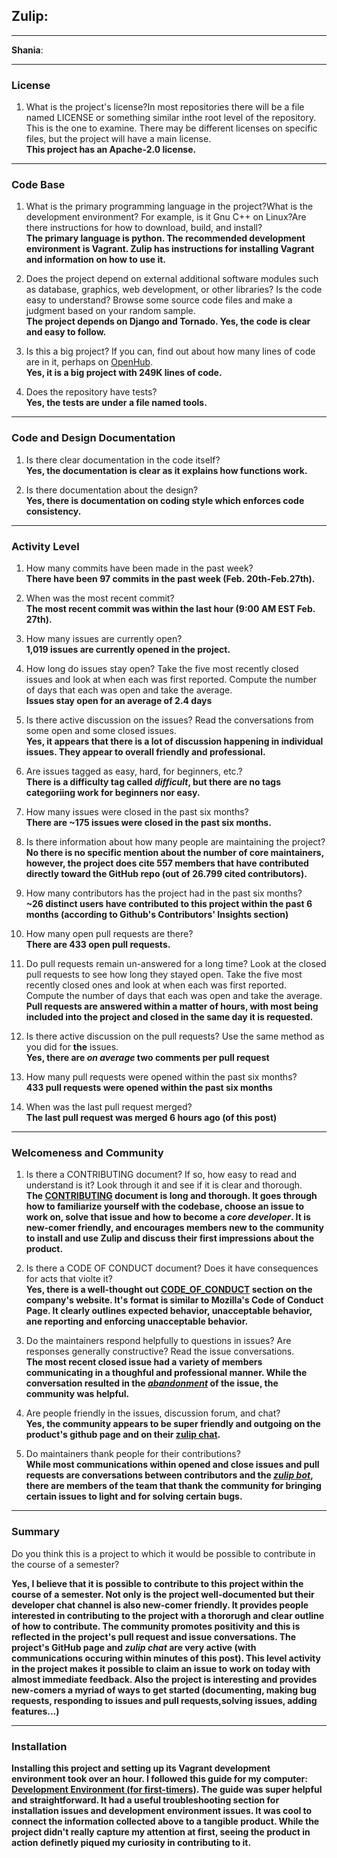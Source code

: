 ## **Zulip**:


---

**Shania**: 


---


### License

1. What is the project's license?In most repositories there will be a file named LICENSE or something similar inthe root level of the repository. This is the one to examine. There may be different licenses on specific files, but the project will have a main license. <br>
    **This project has an Apache-2.0 license.**

---

### Code Base

1. What is the primary programming language in the project?What is the development environment? For example, is it Gnu C++ on Linux?Are there instructions for how to download, build, and install? <br>
    **The primary language is python. The recommended development environment is Vagrant. Zulip has instructions for installing Vagrant and information on how to use it.**

1. Does the project depend on external additional software modules such as database,  graphics, web development, or other libraries? Is the code easy to understand? Browse some source code files and make a judgment based on your random sample. <br> 
    **The project depends on Django and Tornado. Yes, the code is clear and easy to follow.** 

1. Is this a big project? If you can, find out about how many lines of code are in it, perhaps on [OpenHub](https://www.openhub.net/). <br>
    **Yes, it is a big project with 249K lines of code.**

1. Does the repository have tests? <br>
    **Yes, the tests are under a file named tools.** 

---


### Code and Design Documentation

1. Is there clear documentation in the code itself? <br>
    **Yes, the documentation is clear as it explains how functions work.**

1. Is there documentation about the design? <br>
    **Yes, there is documentation on coding style which enforces code consistency.**


---


### Activity Level

1. How many commits have been made in the past week? <br>
    **There have been 97 commits in the past week (Feb. 20th-Feb.27th).** 

1. When was the most recent commit? <br>
    **The most recent commit was within the last hour (9:00 AM EST Feb. 27th).**

1. How many issues are currently open? <br>
    **1,019 issues are currently opened in the project.**

1. How long do issues stay open? Take the five most recently closed issues and look at when each was first reported. Compute the number of days that each was open and take the average. <br>
    **Issues stay open for an average of 2.4 days**

1. Is there active discussion on the issues? Read the conversations from some open and some closed issues. <br>
    **Yes, it appears that there is a lot of discussion happening in individual issues. They appear to overall friendly and professional.**

1. Are issues tagged as easy, hard, for beginners, etc.? <br>
    **There is a difficulty tag called *difficult*, but there are no tags categoriing work for beginners nor easy.**

1. How many issues were closed in the past six months? <br>
    **There are ~175 issues were closed in the past six months.**

1. Is there information about how many people are maintaining the project? <br>
    **No there is no specific mention about the number of core maintainers, however, the project does cite 557 members that have contributed directly toward the GitHub repo (out of 26.799 cited contributors).**

1.  How many contributors has the project had in the past six months? <br>
    **~26 distinct users have contributed to this project within the past 6 months (according to Github's Contributors' Insights section)**

1. How many open pull requests are there? <br>
    **There are 433 open pull requests.**

1. Do pull requests remain un-answered for a long time? Look at the closed pull requests to see how long they stayed open. Take the five most recently closed ones and look at when each was first reported. Compute the number of days that each was open and take the average. <br>
    **Pull requests are answered within a matter of hours, with most being included into the project and closed in the same day it is requested.**

1. Is there active discussion on the pull requests? Use the same method as you did for **the** issues. <br>
    **Yes, there are *on average* two comments per pull request**

1. How many pull requests were opened within the past six months? <br>
    **433 pull requests were opened within the past six months**

1. When was the last  pull request  merged? <br>
    **The last pull request was merged 6 hours ago (of this post)**


---


### Welcomeness and Community

1. Is there a CONTRIBUTING document? If so, how easy to read and understand is it? Look through it and see if it is clear and thorough. <br>
    **The [CONTRIBUTING](https://zulip.readthedocs.io/en/latest/overview/contributing.html) document is long and thorough. It goes through how to familiarize yourself with the codebase, choose an issue to work on, solve that issue and how to become a *core developer*. It is new-comer friendly, and encourages members new to the community to install and use Zulip and discuss their first impressions about the product.**

1. Is there a CODE OF CONDUCT document? Does it have consequences for acts that violte it? <br>
    **Yes, there is a well-thought out [CODE_OF_CONDUCT](https://zulip.readthedocs.io/en/latest/code-of-conduct.html) section on the company's website. It's format is similar to Mozilla's Code of Conduct Page. It clearly outlines expected behavior, unacceptable behavior, ane reporting and enforcing unacceptable behavior.**

1. Do the maintainers respond helpfully to questions in issues? Are responses generally constructive? Read the issue conversations. <br>
    **The most recent closed issue had a variety of members communicating in a thoughful and professional manner. While the conversation resulted in the *[abandonment](https://github.com/zulip/zulip/issues/14049)* of the issue, the community was helpful.** 

1. Are people friendly in the issues, discussion forum, and chat? <br>
    **Yes, the community appears to be super friendly and outgoing on the product's github page and on their [zulip chat](https://chat.zulip.org/login/).**

1. Do maintainers thank people for their contributions? <br>
    **While most communications within opened and close issues and pull requests are conversations between contributors and the *[zulip bot](https://github.com/zulipbot)*, there are members of the team that thank the community for bringing certain issues to light and for solving certain bugs.**


---


### Summary
Do you think  this is a project to which it would be possible to contribute in the
course of a semester? 

**Yes, I believe that it is possible to contribute to this project within the course of a semester. Not only is the project well-documented but their developer chat channel is also new-comer friendly. It provides people interested in contributing to the project with a thororugh and clear outline of how to contribute. The community promotes positivity and this is reflected in the project's pull request and issue conversations. The project's GitHub page and *zulip chat* are very active (with communications occuring within minutes of this post). This level activity in the project makes it possible to claim an issue to work on today with almost immediate feedback. Also the project is interesting and provides new-comers a myriad of ways to get started (documenting, making bug requests, responding to issues and pull requests,solving issues, adding features...)**

--- 


### Installation

**Installing this project and setting up its Vagrant development environment took over an hour. I followed this guide for my computer: [Development Environment (for first-timers)](https://zulip.readthedocs.io/en/stable/development/setup-vagrant.html). The guide was super helpful and straightforward. It had a useful troubleshooting section for installation issues and development environment issues. It was cool to connect the information collected above to a tangible product. While the project didn't really capture my attention at first, seeing the product in action definetly piqued my curiosity in contributing to it.** 
